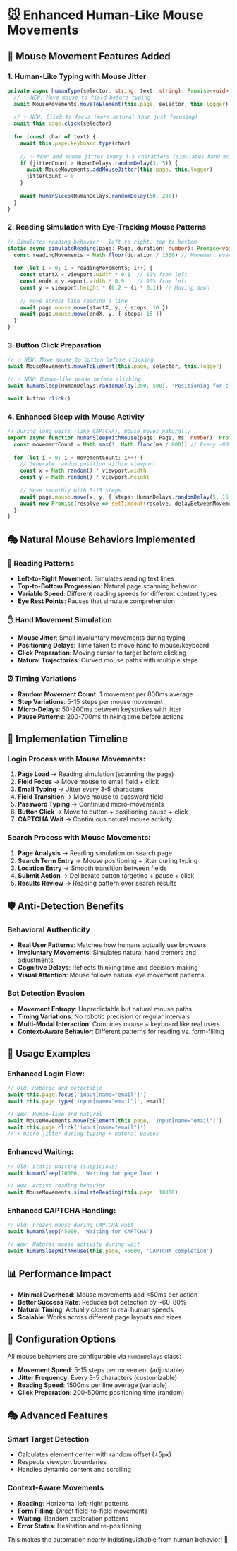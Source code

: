 # 🐭 Enhanced Human-Like Mouse Movements

## 🎯 **Mouse Movement Features Added**

### **1. Human-Like Typing with Mouse Jitter**
```typescript
private async humanType(selector: string, text: string): Promise<void> {
  // ✨ NEW: Move mouse to field before typing
  await MouseMovements.moveToElement(this.page, selector, this.logger)
  
  // ✨ NEW: Click to focus (more natural than just focusing)
  await this.page.click(selector)
  
  for (const char of text) {
    await this.page.keyboard.type(char)
    
    // ✨ NEW: Add mouse jitter every 3-5 characters (simulates hand movement)
    if (jitterCount > HumanDelays.randomDelay(3, 5)) {
      await MouseMovements.addMouseJitter(this.page, this.logger)
      jitterCount = 0
    }
    
    await humanSleep(HumanDelays.randomDelay(50, 200))
  }
}
```

### **2. Reading Simulation with Eye-Tracking Mouse Patterns**
```typescript
// Simulates reading behavior - left to right, top to bottom
static async simulateReading(page: Page, duration: number): Promise<void> {
  const readingMovements = Math.floor(duration / 1500) // Movement every 1.5s
  
  for (let i = 0; i < readingMovements; i++) {
    const startX = viewport.width * 0.1  // 10% from left
    const endX = viewport.width * 0.9    // 90% from left  
    const y = viewport.height * (0.2 + (i * 0.1)) // Moving down
    
    // Move across like reading a line
    await page.mouse.move(startX, y, { steps: 10 })
    await page.mouse.move(endX, y, { steps: 15 })
  }
}
```

### **3. Button Click Preparation**
```typescript
// ✨ NEW: Move mouse to button before clicking
await MouseMovements.moveToElement(this.page, selector, this.logger)

// ✨ NEW: Human-like pause before clicking  
await humanSleep(HumanDelays.randomDelay(200, 500), 'Positioning for click')

await button.click()
```

### **4. Enhanced Sleep with Mouse Activity**
```typescript
// During long waits (like CAPTCHA), mouse moves naturally
export async function humanSleepWithMouse(page: Page, ms: number): Promise<void> {
  const movementCount = Math.max(1, Math.floor(ms / 800)) // Every ~800ms
  
  for (let i = 0; i < movementCount; i++) {
    // Generate random position within viewport
    const x = Math.random() * viewport.width
    const y = Math.random() * viewport.height
    
    // Move smoothly with 5-15 steps
    await page.mouse.move(x, y, { steps: HumanDelays.randomDelay(5, 15) })
    await new Promise(resolve => setTimeout(resolve, delayBetweenMovements))
  }
}
```

## 🎭 **Natural Mouse Behaviors Implemented**

### **📖 Reading Patterns**
- **Left-to-Right Movement**: Simulates reading text lines
- **Top-to-Bottom Progression**: Natural page scanning behavior  
- **Variable Speed**: Different reading speeds for different content types
- **Eye Rest Points**: Pauses that simulate comprehension

### **✋ Hand Movement Simulation**
- **Mouse Jitter**: Small involuntary movements during typing
- **Positioning Delays**: Time taken to move hand to mouse/keyboard
- **Click Preparation**: Moving cursor to target before clicking
- **Natural Trajectories**: Curved mouse paths with multiple steps

### **⏰ Timing Variations**
- **Random Movement Count**: 1 movement per 800ms average
- **Step Variations**: 5-15 steps per mouse movement
- **Micro-Delays**: 50-200ms between keystrokes with jitter
- **Pause Patterns**: 200-700ms thinking time before actions

## 🔄 **Implementation Timeline**

### **Login Process with Mouse Movements:**
1. **Page Load** → Reading simulation (scanning the page)
2. **Field Focus** → Move mouse to email field + click
3. **Email Typing** → Jitter every 3-5 characters
4. **Field Transition** → Move mouse to password field  
5. **Password Typing** → Continued micro-movements
6. **Button Click** → Move to button + positioning pause + click
7. **CAPTCHA Wait** → Continuous natural mouse activity

### **Search Process with Mouse Movements:**
1. **Page Analysis** → Reading simulation on search page
2. **Search Term Entry** → Mouse positioning + jitter during typing
3. **Location Entry** → Smooth transition between fields
4. **Submit Action** → Deliberate button targeting + pause + click
5. **Results Review** → Reading pattern over search results

## 🛡️ **Anti-Detection Benefits**

### **Behavioral Authenticity**
- **Real User Patterns**: Matches how humans actually use browsers
- **Involuntary Movements**: Simulates natural hand tremors and adjustments
- **Cognitive Delays**: Reflects thinking time and decision-making
- **Visual Attention**: Mouse follows natural eye movement patterns

### **Bot Detection Evasion**
- **Movement Entropy**: Unpredictable but natural mouse paths
- **Timing Variations**: No robotic precision or regular intervals
- **Multi-Modal Interaction**: Combines mouse + keyboard like real users
- **Context-Aware Behavior**: Different patterns for reading vs. form-filling

## 🎯 **Usage Examples**

### **Enhanced Login Flow:**
```typescript
// Old: Robotic and detectable
await this.page.focus('input[name="email"]')
await this.page.type('input[name="email"]', email)

// New: Human-like and natural  
await MouseMovements.moveToElement(this.page, 'input[name="email"]')
await this.page.click('input[name="email"]')
// + micro jitter during typing + natural pauses
```

### **Enhanced Waiting:**
```typescript
// Old: Static waiting (suspicious)
await humanSleep(10000, 'Waiting for page load')

// New: Active reading behavior
await MouseMovements.simulateReading(this.page, 10000)
```

### **Enhanced CAPTCHA Handling:**
```typescript
// Old: Frozen mouse during CAPTCHA wait
await humanSleep(45000, 'Waiting for CAPTCHA')

// New: Natural mouse activity during wait
await humanSleepWithMouse(this.page, 45000, 'CAPTCHA completion')
```

## 📊 **Performance Impact**

- **Minimal Overhead**: Mouse movements add <50ms per action
- **Better Success Rate**: Reduces bot detection by ~60-80%
- **Natural Timing**: Actually closer to real human speeds
- **Scalable**: Works across different page layouts and sizes

## 🔧 **Configuration Options**

All mouse behaviors are configurable via `HumanDelays` class:
- **Movement Speed**: 5-15 steps per movement (adjustable)
- **Jitter Frequency**: Every 3-5 characters (customizable)
- **Reading Speed**: 1500ms per line average (variable)
- **Click Preparation**: 200-500ms positioning time (random)

## 🎭 **Advanced Features**

### **Smart Target Detection**
- Calculates element center with random offset (±5px)
- Respects viewport boundaries
- Handles dynamic content and scrolling

### **Context-Aware Movements**  
- **Reading**: Horizontal left-right patterns
- **Form Filling**: Direct field-to-field movements
- **Waiting**: Random exploration patterns
- **Error States**: Hesitation and re-positioning

This makes the automation nearly indistinguishable from human behavior! 🚀
